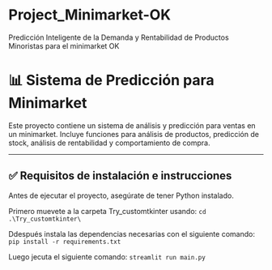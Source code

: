 # Project_Minimarket-OK
Predicción Inteligente de la Demanda y Rentabilidad de Productos Minoristas para el minimarket OK
# 📊 Sistema de Predicción para Minimarket

Este proyecto contiene un sistema de análisis y predicción para ventas en un minimarket. Incluye funciones para análisis de productos, predicción de stock, análisis de rentabilidad y comportamiento de compra.

---

## ✅ Requisitos de instalación e instrucciones

Antes de ejecutar el proyecto, asegúrate de tener Python instalado.

Primero muevete a la carpeta Try_customtkinter usando: 
`cd .\Try_customtkinter\`

Ddespués instala las dependencias necesarias con el siguiente comando:
`pip install -r requirements.txt`

Luego jecuta el siguiente comando:
`streamlit run main.py`